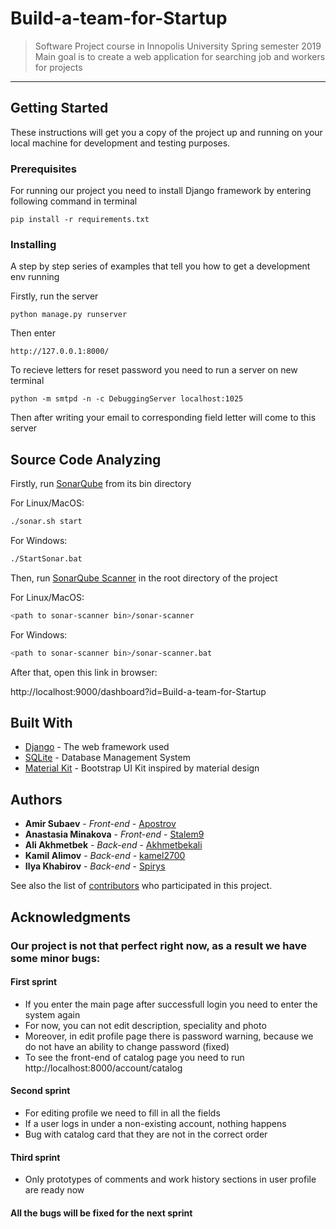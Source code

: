 # Build-a-team-for-Startup

> Software Project course in Innopolis University Spring semester 2019  
Main goal is to create a web application for searching job and workers for projects

***

## Getting Started

These instructions will get you a copy of the project up and running on your local machine for development and testing purposes.

### Prerequisites

For running our project you need to install Django framework by entering following command in terminal

```
pip install -r requirements.txt
```

### Installing

A step by step series of examples that tell you how to get a development env running

Firstly, run the server

```
python manage.py runserver
```

Then enter

```
http://127.0.0.1:8000/
```

To recieve letters for reset password you need to run a server on new terminal
```
python -m smtpd -n -c DebuggingServer localhost:1025
```
Then after writing your email to corresponding field letter will come to this server


## Source Code Analyzing

Firstly, run [SonarQube](https://www.sonarqube.org/downloads/) from its bin directory

For Linux/MacOS:
```bash
./sonar.sh start
```

For Windows:
```bash
./StartSonar.bat
```

Then, run [SonarQube Scanner](https://docs.sonarqube.org/display/SCAN/Analyzing+with+SonarQube+Scanner) in the root directory of the project

For Linux/MacOS:
```bash
<path to sonar-scanner bin>/sonar-scanner
```

For Windows:
```bash
<path to sonar-scanner bin>/sonar-scanner.bat
```

After that, open this link in browser:

http://localhost:9000/dashboard?id=Build-a-team-for-Startup

## Built With

* [Django](https://docs.djangoproject.com/en/2.1/) - The web framework used
* [SQLite](https://www.sqlite.org/docs.html) - Database Management System
* [Material Kit](https://github.com/creativetimofficial/material-kit) - Bootstrap UI Kit inspired by material design

## Authors

* **Amir Subaev** - *Front-end* - [Apostrov](https://github.com/Apostrov)
* **Anastasia Minakova** - *Front-end* - [Stalem9](https://github.com/stalem9)
* **Ali Akhmetbek** - *Back-end* - [Akhmetbekali](https://github.com/Akhmetbekali)
* **Kamil Alimov** - *Back-end* - [kamel2700](https://github.com/kamel2700)
* **Ilya Khabirov** - *Back-end* - [Spirys](https://github.com/Spirys)

See also the list of [contributors](https://github.com/stalem9/Build-a-team-for-Startup/graphs/contributors) who participated in this project.


## Acknowledgments

### Our project is not that perfect right now, as a result we have some minor bugs:

#### First sprint

* If you enter the main page after successfull login you need to enter the system again
* For now, you can not edit description, speciality and photo
* Moreover, in edit profile page there is password warning, because we do not have an ability to change password (fixed)
* To see the front-end of catalog page you need to run http://localhost:8000/account/catalog  

#### Second sprint

* For editing profile we need to fill in all the fields
* If a user logs in under a non-existing account, nothing happens
* Bug with catalog card that they are not in the correct order

#### Third sprint

* Only prototypes of comments and work history sections in user profile are ready now
#### All the bugs will be fixed for the next sprint
